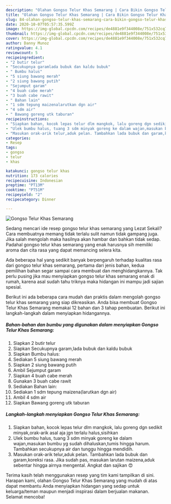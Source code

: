 ```yaml
---
description: "Olahan Gongso Telur Khas Semarang | Cara Bikin Gongso Telur Khas Semarang Yang Enak dan Simpel"
title: "Olahan Gongso Telur Khas Semarang | Cara Bikin Gongso Telur Khas Semarang Yang Enak dan Simpel"
slug: 84-olahan-gongso-telur-khas-semarang-cara-bikin-gongso-telur-khas-semarang-yang-enak-dan-simpel
date: 2020-10-07T05:57:35.599Z
image: https://img-global.cpcdn.com/recipes/de4881e9f344008e/751x532cq70/gongso-telur-khas-semarang-foto-resep-utama.jpg
thumbnail: https://img-global.cpcdn.com/recipes/de4881e9f344008e/751x532cq70/gongso-telur-khas-semarang-foto-resep-utama.jpg
cover: https://img-global.cpcdn.com/recipes/de4881e9f344008e/751x532cq70/gongso-telur-khas-semarang-foto-resep-utama.jpg
author: Danny Munoz
ratingvalue: 4.1
reviewcount: 5
recipeingredient:
- "2 butir telur"
- "Secukupnya garamlada bubuk dan kaldu bubuk"
- " Bumbu halus"
- "5 siung bawang merah"
- "2 siung bawang putih"
- "Sejumput garam"
- "4 buah cabe merah"
- "3 buah cabe rawit"
- " Bahan lain"
- "1 sdm tepung maizenalarutkan dgn air"
- "4 sdm air"
- " Bawang goreng utk taburan"
recipeinstructions:
- "Siapkan bahan, kocok lepas telur dlm mangkok, lalu goreng dgn sedikit minyak,orak-arik asal aja jgn terlalu halus,sisihkan"
- "Ulek bumbu halus, tuang 3 sdm minyak goreng ke dalam wajan,masukan bumbu yg sudah dihaluskan,tumis hingga harum. Tambahkan secukupnya air dan tunggu hingga mendidih."
- "Masukan orak-arik telur,aduk pelan. Tambahkan lada bubuk dan garam,koreksi rasa. Jika sudah pas, masukan larutan maizena,aduk sebentar hingga airnya mengental. Angkat dan sajikan 😍"
categories:
- Resep
tags:
- gongso
- telur
- khas

katakunci: gongso telur khas 
nutrition: 173 calories
recipecuisine: Indonesian
preptime: "PT13M"
cooktime: "PT51M"
recipeyield: "2"
recipecategory: Dinner

---
```



![Gongso Telur Khas Semarang](https://img-global.cpcdn.com/recipes/de4881e9f344008e/751x532cq70/gongso-telur-khas-semarang-foto-resep-utama.jpg)

Sedang mencari ide resep gongso telur khas semarang yang Lezat Sekali? Cara membuatnya memang tidak terlalu sulit namun tidak gampang juga. Jika salah mengolah maka hasilnya akan hambar dan bahkan tidak sedap. Padahal gongso telur khas semarang yang enak harusnya sih memiliki aroma dan cita rasa yang dapat memancing selera kita.



Ada beberapa hal yang sedikit banyak berpengaruh terhadap kualitas rasa dari gongso telur khas semarang, pertama dari jenis bahan, kedua pemilihan bahan segar sampai cara membuat dan menghidangkannya. Tak perlu pusing jika mau menyiapkan gongso telur khas semarang enak di rumah, karena asal sudah tahu triknya maka hidangan ini mampu jadi sajian spesial.


Berikut ini ada beberapa cara mudah dan praktis dalam mengolah gongso telur khas semarang yang siap dikreasikan. Anda bisa membuat Gongso Telur Khas Semarang memakai 12 bahan dan 3 tahap pembuatan. Berikut ini langkah-langkah dalam menyiapkan hidangannya.

<!--inarticleads1-->

##### Bahan-bahan dan bumbu yang digunakan dalam menyiapkan Gongso Telur Khas Semarang:

1. Siapkan 2 butir telur
1. Siapkan Secukupnya garam,lada bubuk dan kaldu bubuk
1. Siapkan  Bumbu halus:
1. Sediakan 5 siung bawang merah
1. Siapkan 2 siung bawang putih
1. Ambil Sejumput garam
1. Siapkan 4 buah cabe merah
1. Gunakan 3 buah cabe rawit
1. Sediakan  Bahan lain:
1. Sediakan 1 sdm tepung maizena(larutkan dgn air)
1. Ambil 4 sdm air
1. Siapkan  Bawang goreng utk taburan




<!--inarticleads2-->

##### Langkah-langkah menyiapkan Gongso Telur Khas Semarang:

1. Siapkan bahan, kocok lepas telur dlm mangkok, lalu goreng dgn sedikit minyak,orak-arik asal aja jgn terlalu halus,sisihkan
1. Ulek bumbu halus, tuang 3 sdm minyak goreng ke dalam wajan,masukan bumbu yg sudah dihaluskan,tumis hingga harum. Tambahkan secukupnya air dan tunggu hingga mendidih.
1. Masukan orak-arik telur,aduk pelan. Tambahkan lada bubuk dan garam,koreksi rasa. Jika sudah pas, masukan larutan maizena,aduk sebentar hingga airnya mengental. Angkat dan sajikan 😍




Terima kasih telah menggunakan resep yang tim kami tampilkan di sini. Harapan kami, olahan Gongso Telur Khas Semarang yang mudah di atas dapat membantu Anda menyiapkan hidangan yang sedap untuk keluarga/teman maupun menjadi inspirasi dalam berjualan makanan. Selamat mencoba!
